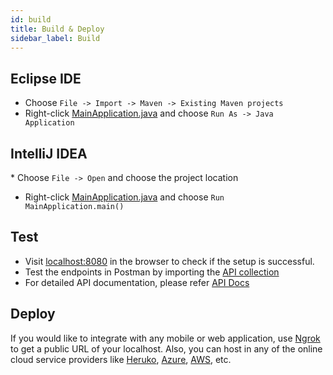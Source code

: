 ```yaml
---
id: build
title: Build & Deploy 
sidebar_label: Build
---
```


## Eclipse IDE
* Choose `File -> Import -> Maven -> Existing Maven projects`
* Right-click [MainApplication.java](https://github.com/ddlogesh/zinger-framework/blob/master/src/main/java/com/food/ordering/zinger/MainApplication.java) and choose `Run As -> Java Application`  

## IntelliJ IDEA
* Choose `File -> Open` and choose the project location
* Right-click [MainApplication.java](https://github.com/ddlogesh/zinger-framework/blob/master/src/main/java/com/food/ordering/zinger/MainApplication.java) and choose `Run MainApplication.main()` 

## Test
* Visit [localhost:8080](localhost:8080) in the browser to check if the setup is successful.
* Test the endpoints in Postman by importing the [API collection](https://github.com/ddlogesh/zinger-framework/blob/master/Zinger%20framework%20(Release).json)
* For detailed API documentation, please refer [API Docs](https://documenter.getpostman.com/view/6369926/TVRoZ6jW?version=latest)

## Deploy
If you would like to integrate with any mobile or web application, use [Ngrok](https://ngrok.com/download) to get a public URL of 
your localhost. Also, you can host in any of the online cloud service providers like [Heruko](https://www.heroku.com/), [Azure](https://azure.microsoft.com/), [AWS](https://aws.amazon.com/), etc.
